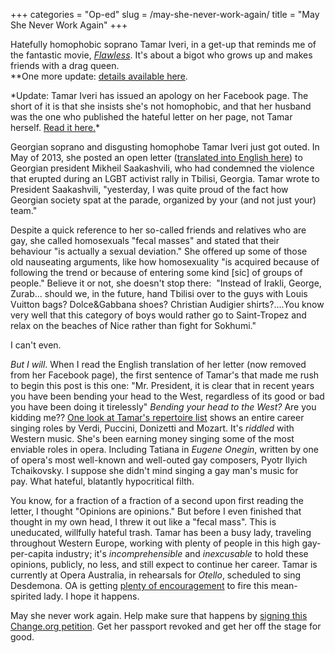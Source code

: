 +++
categories = "Op-ed"
slug = /may-she-never-work-again/
title = "May She Never Work Again"
+++

<p></p><div class="intro">Hatefully homophobic soprano Tamar Iveri, in a get-up that reminds me of the fantastic movie,&nbsp;<a href="http://www.imdb.com/title/tt0155711/" target="_blank"><em>Flawless</em></a>. It's about a bigot who grows up and makes friends with a drag queen.</div>
**One more update: <a href="/desdemona-down/" target="_blank">details available here</a>.<p></p><p>*Update: Tamar Iveri has issued an apology on her Facebook page. The short of it is that she insists she's not homophobic, and that her husband was the one who published the hateful letter&nbsp;on her page, not Tamar herself. <a href="https://www.facebook.com/tamariverisoprano/posts/10152123104307204?fref=nf" target="_blank">Read it here.</a>*</p><p>Georgian soprano and disgusting homophobe Tamar Iveri just got outed. In May of 2013, she posted an open letter (<a href="http://identoba.files.wordpress.com/2013/05/letter-of-ms-iveri-to-president-of-georgia_english.pdf" target="_blank">translated into English here</a>) to Georgian president&nbsp;Mikheil Saakashvili, who had condemned the violence that erupted during an LGBT activist rally&nbsp;in Tbilisi, Georgia. Tamar wrote to President Saakashvili, "yesterday, I was quite proud of the fact how Georgian society spat at the parade, organized by your (and not just your) team."</p><p>Despite a quick reference to her so-called friends and relatives who are gay, she called homosexuals "fecal masses" and stated that&nbsp;their behaviour&nbsp;"is actually a sexual deviation." She offered up some of&nbsp;those old&nbsp;nauseating&nbsp;arguments, like how homosexuality "is acquired because of following the trend or because of entering some kind [sic] of groups of people." Believe it or not, she doesn't stop there: &nbsp;"Instead of Irakli, George, Zurab... should we, in the future, hand Tbilisi over to the guys with Louis Vuitton bags? Dolce&amp;Gabbana shoes? Christian Audigier shirts?....You know very well that this category of boys would rather go to Saint-Tropez and relax on the beaches of Nice rather than fight for Sokhumi."</p><p>I can't even.</p><p><em>But I will</em>. When I read the English translation of her letter (now removed from her Facebook page), the first sentence of Tamar's that made me rush to begin this post is this one: "Mr. President, it is clear that in recent years you have been bending your head to the West, regardless of its good or bad you have been doing it tirelessly"&nbsp;<em>Bending your head to the West?&nbsp;</em>Are you kidding me??&nbsp;<a href="http://www.tamariveri.com/repertoire.htm" target="_blank">One look at Tamar's repertoire list</a>&nbsp;shows an entire career singing roles by Verdi, Puccini, Donizetti and Mozart. It's <em>riddled</em> with Western music. She's been earning money singing some of the most enviable roles in opera. Including Tatiana in&nbsp;<em>Eugene Onegin</em>, written by one of opera's most well-known and well-outed gay composers, Pyotr Ilyich Tchaikovsky. I suppose she didn't mind singing a gay man's music for pay.&nbsp;What hateful, blatantly hypocritical filth.</p><p>You know, for a fraction of a fraction of a second upon first reading the letter, I thought "Opinions are opinions." But before I even finished that thought in my own head, I threw it out like a "fecal mass". This is uneducated, willfully hateful trash. Tamar has been a busy lady, traveling throughout Western Europe, working with plenty of people in this high gay-per-capita industry; it's <em>incomprehensible</em> and&nbsp;<em>inexcusable</em> to hold these opinions, publicly, no less, and still expect to continue her career.&nbsp;Tamar is currently at Opera Australia, in rehearsals for&nbsp;<em>Otello</em>, scheduled to sing Desdemona.&nbsp;OA is getting <a href="http://www.smh.com.au/entertainment/opera/pressure-on-opera-australia-to-sack-soprano-over-homophobic-comments-20140620-zsgrj.html" target="_blank">plenty of encouragement</a> to fire this mean-spirited lady. I hope it happens.</p><p>May she never work again.&nbsp;Help make sure that happens by <a href="http://www.change.org/petitions/opera-australia-revoke-tamar-iveri-s-passport-and-visa-to-work-in-australia-immediately-and-irrevocably-hate-has-no-place-in-the-entertainment-industry-or-indeed-anywhere-in-the-world?share_id=SaHWLkhAdo&amp;utm_campaign=autopublish&amp;utm_medium=facebook&amp;utm_source=share_petition" target="_blank">signing this Change.org petition</a>. Get her passport revoked and get her off the stage for good.</p>
